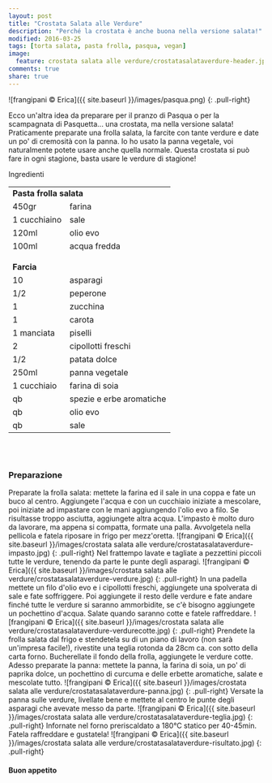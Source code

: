 ```yaml
---
layout: post
title: "Crostata Salata alle Verdure"
description: "Perché la crostata è anche buona nella versione salata!"
modified: 2016-03-25
tags: [torta salata, pasta frolla, pasqua, vegan]
image:
  feature: crostata salata alle verdure/crostatasalataverdure-header.jpg
comments: true
share: true
---
```


![frangipani © Erica]({{ site.baseurl }}/images/pasqua.png)
{: .pull-right}

Ecco un'altra idea da preparare per il pranzo di Pasqua o per la scampagnata di Pasquetta... una crostata, ma nella versione salata! Praticamente preparate una frolla salata, la farcite con tante verdure e date un po' di cremosità con la panna. Io ho usato la panna vegetale, voi naturalmente potete usare anche quella normale. Questa crostata si può fare in ogni stagione, basta usare le verdure di stagione!


<div class="ingredients">
  <div class="ingredients-title">Ingredienti</div>
  <table>
    <tbody>
      <tr>
        <td colspan="2"><b>Pasta frolla salata</b></td>
      </tr>
      <tr>
        <td>450gr</td>
        <td>farina</td>
      </tr>
      <tr>
        <td>1 cucchiaino</td>
        <td>sale</td>
      </tr>
      <tr>
        <td>120ml</td>
        <td>olio evo</td>
      </tr>
      <tr>
        <td>100ml</td>
        <td>acqua fredda</td>
      </tr>
      <tr style="height: 15px;"></tr>
      <tr>          
        <td colspan="2"><b>Farcia</b></td>
      </tr>
      <tr>
        <td>10</td>
        <td>asparagi</td>
      </tr>
      <tr>
        <td>1/2</td>
        <td>peperone</td>
      </tr>
      <tr>
        <td>1</td>
        <td>zucchina</td>
      </tr>
      <tr>
        <td>1</td>
        <td>carota</td>
      </tr>
      <tr>
        <td>1 manciata</td>
        <td>piselli</td>
      </tr>
      <tr>
        <td>2</td>
        <td>cipollotti freschi</td>
      </tr>
      <tr>
        <td>1/2</td>
        <td>patata dolce</td>  
       </tr>
      <tr>
        <td>250ml</td>
        <td>panna vegetale</td>
      </tr>
      <tr>
        <td>1 cucchiaio</td>
        <td>farina di soia</td>
      </tr>
      <tr>
        <td>qb</td>
        <td>spezie e erbe aromatiche</td>
      </tr>
      <tr>
        <td>qb</td>
        <td>olio evo</td>
      </tr>
      <tr>
        <td>qb</td>
        <td>sale</td>  
      </tr>
    </tbody>
  </table>
  <br></br>
</div>


<h3>
  <font color="grey">
    <i class="icon-cogs"></i>
  </font> Preparazione
</h3>

Preparate la frolla salata: mettete la farina ed il sale in una coppa e fate un buco al centro. Aggiungete l'acqua e con un cucchiaio iniziate a mescolare, poi iniziate ad impastare con le mani aggiungendo l'olio evo a filo. Se risultasse troppo asciutta, aggiungete altra acqua. L'impasto è molto duro da lavorare, ma appena si compatta, formate una palla. Avvolgetela nella pellicola e fatela riposare in frigo per mezz'oretta.
![frangipani © Erica]({{ site.baseurl }}/images/crostata salata alle verdure/crostatasalataverdure-impasto.jpg)
{: .pull-right}
Nel frattempo lavate e tagliate a pezzettini piccoli tutte le verdure, tenendo da parte le punte degli asparagi.
![frangipani © Erica]({{ site.baseurl }}/images/crostata salata alle verdure/crostatasalataverdure-verdure.jpg)
{: .pull-right}
In una padella mettete un filo d'olio evo e i cipollotti freschi, aggiungete una spolverata di sale e fate soffriggere. Poi aggiungete il resto delle verdure e fate andare finché tutte le verdure si saranno ammorbidite, se c'è bisogno aggiungete un pochettino d'acqua. Salate quando saranno cotte e fatele raffreddare.
![frangipani © Erica]({{ site.baseurl }}/images/crostata salata alle verdure/crostatasalataverdure-verdurecotte.jpg)
{: .pull-right}
Prendete la frolla salata dal frigo e stendetela su di un piano di lavoro (non sarà un'impresa facile!), rivestite una teglia rotonda da 28cm ca. con sotto della carta forno. Bucherellate il fondo della frolla, aggiungete le verdure cotte. Adesso preparate la panna: mettete la panna, la farina di soia, un po' di paprika dolce, un pochettino di curcuma e delle erbette aromatiche, salate e mescolate tutto.
![frangipani © Erica]({{ site.baseurl }}/images/crostata salata alle verdure/crostatasalataverdure-panna.jpg)
{: .pull-right}
Versate la panna sulle verdure, livellate bene e mettete al centro le punte degli asparagi che avevate messo da parte.
![frangipani © Erica]({{ site.baseurl }}/images/crostata salata alle verdure/crostatasalataverdure-teglia.jpg)
{: .pull-right}
Infornate nel forno preriscaldato a 180°C statico per 40-45min. Fatela raffreddare e gustatela!
![frangipani © Erica]({{ site.baseurl }}/images/crostata salata alle verdure/crostatasalataverdure-risultato.jpg)
{: .pull-right}

<h4>Buon appetito
  <font color="red">
    <i class="icon-smile"></i>
  </font>
</h4>
